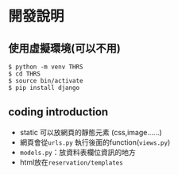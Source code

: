 # 開發說明
## 使用虛擬環境(可以不用)
```
$ python -m venv THRS
$ cd THRS
$ source bin/activate
$ pip install django
```
## coding introduction
* static 可以放網頁的靜態元素 (css,image......)
* 網頁會從`urls.py` 執行後面的function(`views.py`)
* `models.py`：放資料表欄位資訊的地方
* html放在`reservation/templates`